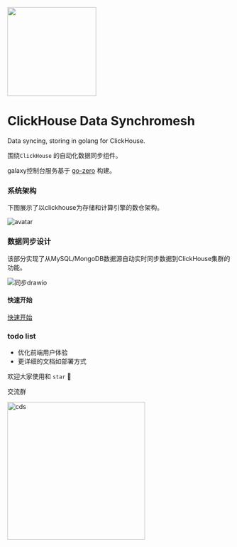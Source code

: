 <p align="left">
  <img width ="200px" src="https://gitee.com/kevwan/static/raw/master/doc/images/cds/logo.png">
</p>

# ClickHouse Data Synchromesh
Data syncing, storing in golang for ClickHouse.

围绕`ClickHouse` 的自动化数据同步组件。

galaxy控制台服务基于 [go-zero](https://github.com/tal-tech/go-zero) 构建。 

### 系统架构

下图展示了以clickhouse为存储和计算引擎的数仓架构。

![avatar](https://gitee.com/kevwan/static/raw/master/doc/images/cds/clickhouse_arch1.png)

### 数据同步设计

该部分实现了从MySQL/MongoDB数据源自动实时同步数据到ClickHouse集群的功能。

![同步drawio](https://gitee.com/kevwan/static/raw/master/doc/images/cds/同步drawio.png)

#### 快速开始

[快速开始](doc/quickstart.md)

### todo list

- 优化前端用户体验
- 更详细的文档如部署方式

欢迎大家使用和 `star` 🤝

交流群

<img src="https://gitee.com/zyz01/cds/raw/master/doc/weichat.JPG" alt="cds" width="310" />
